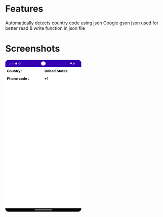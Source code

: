 # Features
Automatically detects country code using json
Google gson json used for better read & write function in json file

# Screenshots
<a href="https://github.com/Dev-NeeluSingh/Detect-Country-Code-via-Network/blob/master/Screenshot%201.png">
<img alt="Screenshot 1" src="https://github.com/Dev-NeeluSingh/Detect-Country-Code-via-Network/blob/master/Screenshot%201.png" width="240px" height=480px"/>
</a>
